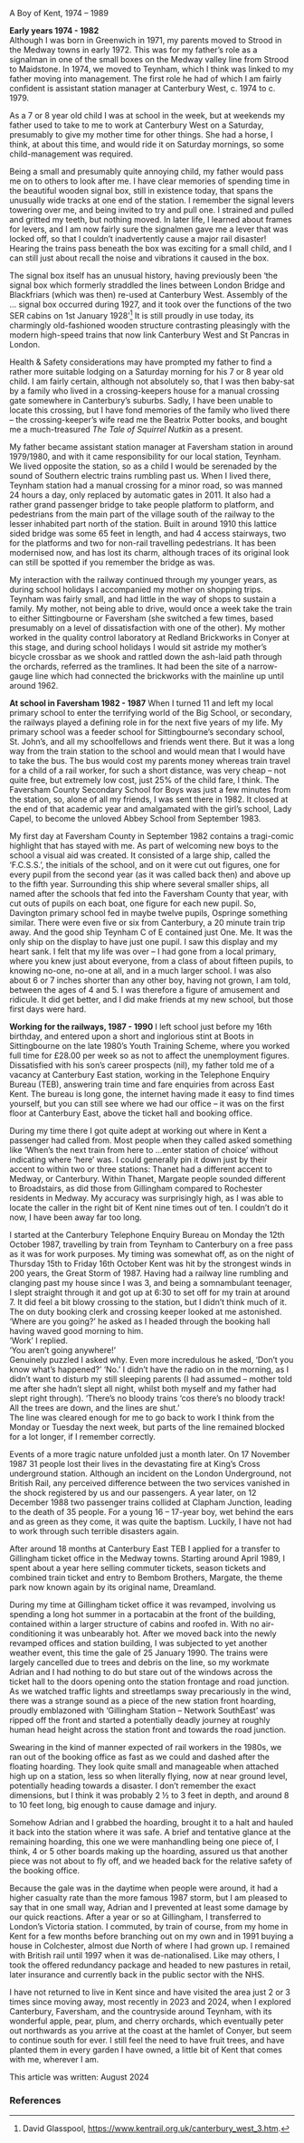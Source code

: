 A Boy of Kent, 1974 – 1989

**Early years 1974 - 1982**   
Although I was born in Greenwich in 1971, my parents moved to Strood in the Medway towns in early 1972. This was for my father’s role as a signalman in one of the small boxes on the Medway valley line from Strood to Maidstone. In 1974, we moved to Teynham, which I think was linked to my father moving into management. The first role he had of which I am fairly confident is assistant station manager at Canterbury West, c. 1974 to c. 1979. 

As a 7 or 8 year old child I was at school in the week, but at weekends my father used to take to me to work at Canterbury West on a Saturday, presumably to give my mother time for other things. She had a horse, I think, at about this time, and would ride it on Saturday mornings, so some child-management was required.

Being a small and presumably quite annoying child, my father would pass me on to others to look after me. I have clear memories of spending time in the beautiful wooden signal box, still in existence today, that spans the unusually wide tracks at one end of the station. I remember the signal levers towering over me, and being invited to try and pull one. I strained and pulled and gritted my teeth, but nothing moved. In later life, I learned about frames for levers, and I am now fairly sure the signalmen gave me a lever that was locked off, so that I couldn’t inadvertently cause a major rail disaster! Hearing the trains pass beneath the box was exciting for a small child, and I can still just about recall the noise and vibrations it caused in the box.

The signal box itself has an unusual history, having previously been ‘the signal box which formerly straddled the lines between London Bridge and Blackfriars (which was then) re-used at Canterbury West. Assembly of the … signal box occurred during 1927, and it took over the functions of the two SER cabins on 1st January 1928’[^ref1] It is still proudly in use today, its charmingly old-fashioned wooden structure contrasting pleasingly with the modern high-speed trains that now link Canterbury West and St Pancras in London. 

Health & Safety considerations may have prompted my father to find a rather more suitable lodging on a Saturday morning for his 7 or 8 year old child. I am fairly certain, although not absolutely so, that I was then baby-sat by a family who lived in a crossing-keepers house for a manual crossing gate somewhere in Canterbury’s suburbs. Sadly, I have been unable to locate this crossing, but I have fond memories of the family who lived there – the crossing-keeper’s wife read me the Beatrix Potter books, and bought me a much-treasured _The Tale of Squirrel Nutkin_ as a present.

My father became assistant station manager at Faversham station in around 1979/1980, and with it came responsibility for our local station, Teynham. We lived opposite the station, so as a child I would be serenaded by the sound of Southern electric trains rumbling past us. When I lived there, Teynham station had a manual crossing for a minor road, so was manned 24 hours a day, only replaced by automatic gates in 2011. It also had a rather grand passenger bridge to take people platform to platform, and pedestrians from the main part of the village south of the railway to the lesser inhabited part north of the station. Built in around 1910 this lattice sided bridge was some 65 feet in length, and had 4 access stairways, two for the platforms and two for non-rail travelling pedestrians. It has been modernised now, and has lost its charm, although traces of its original look can still be spotted if you remember the bridge as was. 

My interaction with the railway continued through my younger years, as during school holidays I accompanied my mother on shopping trips. Teynham was fairly small, and had little in the way of shops to sustain a family. My mother, not being able to drive, would once a week take the train to either Sittingbourne or Faversham (she switched a few times, based presumably on a level of dissatisfaction with one of the other). My mother worked in the quality control laboratory at Redland Brickworks in Conyer at this stage, and during school holidays I would sit astride my mother’s bicycle crossbar as we shook and rattled down the ash-laid path through the orchards, referred as the tramlines. It had been the site of a narrow-gauge line which had connected the brickworks with the mainline up until around 1962.

**At school in Faversham 1982 - 1987**
When I turned 11 and left my local primary school to enter the terrifying world of the Big School, or secondary, the railways played a defining role in for the next five years of my life. My primary school was a feeder school for Sittingbourne’s secondary school, St. John’s, and all my schoolfellows and friends went there. But it was a long way from the train station to the school and would mean that I would have to take the bus. The bus would cost my parents money whereas train travel for a child of a rail worker, for such a short distance, was very cheap – not quite free, but extremely low cost, just 25% of the child fare, I think. The Faversham County Secondary School for Boys was just a few minutes from the station, so, alone of all my friends, I was sent there in 1982. It closed at the end of that academic year and amalgamated with the girl’s school, Lady Capel, to become the unloved Abbey School from September 1983.

My first day at Faversham County in September 1982 contains a tragi-comic highlight that has stayed with me. As part of welcoming new boys to the school a visual aid was created. It consisted of a large ship, called the ‘F.C.S.S.’, the initials of the school, and on it were cut out figures, one for every pupil from the second year (as it was called back then) and above up to the fifth year. Surrounding this ship where several smaller ships, all named after the schools that fed into the Faversham County that year, with cut outs of pupils on each boat, one figure for each new pupil. So, Davington primary school fed in maybe twelve pupils, Ospringe something similar. There were even five or six from Canterbury, a 20 minute train trip away. And the good ship Teynham C of E contained just One. Me. It was the only ship on the display to have just one pupil. I saw this display and my heart sank.  I felt that my life was over – I had gone from a local primary, where you knew just about everyone, from a class of about fifteen pupils, to knowing no-one, no-one at all, and in a much larger school. I was also about 6 or 7 inches shorter than any other boy, having not grown, I am told, between the ages of 4 and 5. I was therefore a figure of amusement and ridicule. It did get better, and I did make friends at my new school, but those first days were hard.

**Working for the railways, 1987 - 1990**
I left school just before my 16th birthday, and entered upon a short and inglorious stint at Boots in Sittingbourne on the late 1980’s Youth Training Scheme, where you worked full time for £28.00 per week so as not to affect the unemployment figures. Dissatisfied with his son’s career prospects (nil), my father told me of a vacancy at Canterbury East station, working in the Telephone Enquiry Bureau (TEB), answering train time and fare enquiries from across East Kent. The bureau is long gone, the internet having made it easy to find times yourself, but you can still see where we had our office – it was on the first floor at Canterbury East, above the ticket hall and booking office.

During my time there I got quite adept at working out where in Kent a passenger had called from. Most people when they called asked something like ‘When’s the next train from here to ...enter station of choice’ without indicating where ‘here’ was. I could generally pin it down just by their accent to within two or three stations: Thanet had a different accent to Medway, or Canterbury. Within Thanet, Margate people sounded different to Broadstairs, as did those from Gillingham compared to Rochester residents in Medway. My accuracy was surprisingly high, as I was able to locate the caller in the right bit of Kent nine times out of ten. I couldn’t do it now, I have been away far too long.

I started at the Canterbury Telephone Enquiry Bureau on Monday the 12th October 1987, travelling by train from Teynham to Canterbury on a free pass as it was for work purposes. My timing was somewhat off, as on the night of Thursday 15th to Friday 16th October Kent was hit by the strongest winds in 200 years, the Great Storm of 1987. Having had a railway line rumbling and clanging past my house since I was 3, and being a somnambulant teenager, I slept straight through it and got up at 6:30 to set off for my train at around 7. It did feel a bit blowy crossing to the station, but I didn’t think much of it. The on duty booking clerk and crossing keeper looked at me astonished. 
‘Where are you going?’ he asked as I headed through the booking hall having waved good morning to him.   
‘Work’ I replied.    
‘You aren’t going anywhere!’   
Genuinely puzzled I asked why. Even more incredulous he asked, 
‘Don’t you know what’s happened?’ 
‘No.’ I didn’t have the radio on in the morning, as I didn’t want to disturb my still sleeping parents (I had assumed – mother told me after she hadn’t slept all night, whilst both myself and my father had slept right through). 
‘There’s no bloody trains ‘cos there’s no bloody track! All the trees are down, and the lines are shut.’  
The line was cleared enough for me to go back to work I think from the Monday or Tuesday the next week, but parts of the line remained blocked for a lot longer, if I remember correctly.

Events of a more tragic nature unfolded just a month later. On 17 November 1987 31 people lost their lives in the devastating fire at King’s Cross underground station. Although an incident on the London Underground, not British Rail, any perceived difference between the two services vanished in the shock registered by us and our passengers. A year later, on 12 December 1988 two passenger trains collided at Clapham Junction, leading to the death of 35 people. For a young 16 – 17-year boy, wet behind the ears and as green as they come, it was quite the baptism. Luckily, I have not had to work through such terrible disasters again.

After around 18 months at Canterbury East TEB I applied for a transfer to Gillingham ticket office in the Medway towns. Starting around April 1989, I spent about a year here selling commuter tickets, season tickets and combined train ticket and entry to Bembom Brothers, Margate, the theme park now known again by its original name, Dreamland. 

During my time at Gillingham ticket office it was revamped, involving us spending a long hot summer in a portacabin at the front of the building, contained within a larger structure of cabins and roofed in. With no air-conditioning it was unbearably hot. After we moved back into the newly revamped offices and station building, I was subjected to yet another weather event, this time the gale of 25 January 1990. The trains were largely cancelled due to trees and debris on the line, so my workmate Adrian and I had nothing to do but stare out of the windows across the ticket hall to the doors opening onto the station frontage and road junction. As we watched traffic lights and streetlamps sway precariously in the wind, there was a strange sound as a piece of the new station front hoarding, proudly emblazoned with ‘Gillingham Station – Network SouthEast’ was ripped off the front and started a potentially deadly journey at roughly human head height across the station front and towards the road junction.

Swearing in the kind of manner expected of rail workers in the 1980s, we ran out of the booking office as fast as we could and dashed after the floating hoarding. They look quite small and manageable when attached high up on a station, less so when literally flying, now at near ground level, potentially heading towards a disaster. I don’t remember the exact dimensions, but I think it was probably 2 ½ to 3 feet in depth, and around 8 to 10 feet long, big enough to cause damage and injury.

Somehow Adrian and I grabbed the hoarding, brought it to a halt and hauled it back into the station where it was safe. A brief and tentative glance at the remaining hoarding, this one we were manhandling being one piece of, I think, 4 or 5 other boards making up the hoarding, assured us that another piece was not about to fly off, and we headed back for the relative safety of the booking office.

Because the gale was in the daytime when people were around, it had a higher casualty rate than the more famous 1987 storm, but I am pleased to say that in one small way, Adrian and I prevented at least some damage by our quick reactions.
After a year or so at Gillingham, I transferred to London’s Victoria station. I commuted, by train of course, from my home in Kent for a few months before branching out on my own and in 1991 buying a house in Colchester, almost due North of where I had grown up. I remained with British rail until 1997 when it was de-nationalised. Like may others, I took the offered redundancy package and headed to new pastures in retail, later insurance and currently back in the public sector with the NHS.

I have not returned to live in Kent since and have visited the area just 2 or 3 times since moving away, most recently in 2023 and 2024, when I explored Canterbury, Faversham, and the countryside around Teynham, with its wonderful apple, pear, plum, and cherry orchards, which eventually peter out northwards as you arrive at the coast at the hamlet of Conyer, but seem to continue south for ever. I still feel the need to have fruit trees, and have planted them in every garden I have owned, a little bit of Kent that comes with me, wherever I am.

This article was written: August 2024

### References

[^ref1]: David Glasspool, https://www.kentrail.org.uk/canterbury_west_3.htm.

